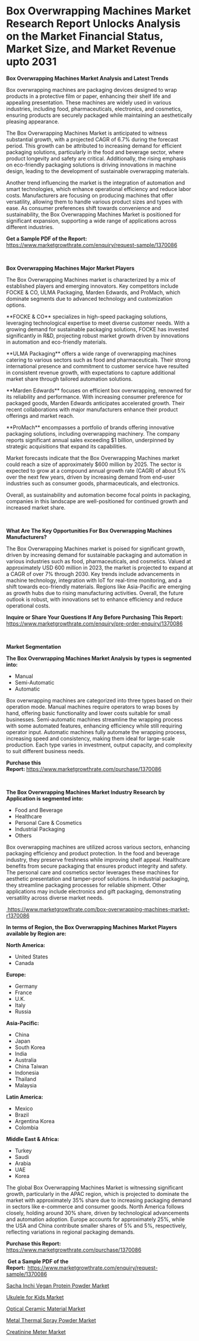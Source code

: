 <p><h1>Box Overwrapping Machines Market Research Report Unlocks Analysis on the Market Financial Status, Market Size, and Market Revenue upto 2031</h1></p><p><strong>Box Overwrapping Machines Market Analysis and Latest Trends</strong></p>
<p><p>Box overwrapping machines are packaging devices designed to wrap products in a protective film or paper, enhancing their shelf life and appealing presentation. These machines are widely used in various industries, including food, pharmaceuticals, electronics, and cosmetics, ensuring products are securely packaged while maintaining an aesthetically pleasing appearance.</p><p>The Box Overwrapping Machines Market is anticipated to witness substantial growth, with a projected CAGR of 6.7% during the forecast period. This growth can be attributed to increasing demand for efficient packaging solutions, particularly in the food and beverage sector, where product longevity and safety are critical. Additionally, the rising emphasis on eco-friendly packaging solutions is driving innovations in machine design, leading to the development of sustainable overwrapping materials.</p><p>Another trend influencing the market is the integration of automation and smart technologies, which enhance operational efficiency and reduce labor costs. Manufacturers are focusing on producing machines that offer versatility, allowing them to handle various product sizes and types with ease. As consumer preferences shift towards convenience and sustainability, the Box Overwrapping Machines Market is positioned for significant expansion, supporting a wide range of applications across different industries.</p></p>
<p><strong>Get a Sample PDF of the Report:&nbsp;</strong> <a href="https://www.marketgrowthrate.com/enquiry/request-sample/1370086">https://www.marketgrowthrate.com/enquiry/request-sample/1370086</a></p>
<p>&nbsp;</p>
<p><strong>Box Overwrapping Machines Major Market Players</strong></p>
<p><p>The Box Overwrapping Machines market is characterized by a mix of established players and emerging innovators. Key competitors include FOCKE & CO, ULMA Packaging, Marden Edwards, and ProMach, which dominate segments due to advanced technology and customization options.</p><p>**FOCKE & CO** specializes in high-speed packaging solutions, leveraging technological expertise to meet diverse customer needs. With a growing demand for sustainable packaging solutions, FOCKE has invested significantly in R&D, projecting robust market growth driven by innovations in automation and eco-friendly materials.</p><p>**ULMA Packaging** offers a wide range of overwrapping machines catering to various sectors such as food and pharmaceuticals. Their strong international presence and commitment to customer service have resulted in consistent revenue growth, with expectations to capture additional market share through tailored automation solutions.</p><p>**Marden Edwards** focuses on efficient box overwrapping, renowned for its reliability and performance. With increasing consumer preference for packaged goods, Marden Edwards anticipates accelerated growth. Their recent collaborations with major manufacturers enhance their product offerings and market reach.</p><p>**ProMach** encompasses a portfolio of brands offering innovative packaging solutions, including overwrapping machinery. The company reports significant annual sales exceeding $1 billion, underpinned by strategic acquisitions that expand its capabilities.</p><p>Market forecasts indicate that the Box Overwrapping Machines market could reach a size of approximately $600 million by 2025. The sector is expected to grow at a compound annual growth rate (CAGR) of about 5% over the next few years, driven by increasing demand from end-user industries such as consumer goods, pharmaceuticals, and electronics.</p><p>Overall, as sustainability and automation become focal points in packaging, companies in this landscape are well-positioned for continued growth and increased market share.</p></p>
<p>&nbsp;</p>
<p><strong>What Are The Key Opportunities For Box Overwrapping Machines Manufacturers?</strong></p>
<p><p>The Box Overwrapping Machines market is poised for significant growth, driven by increasing demand for sustainable packaging and automation in various industries such as food, pharmaceuticals, and cosmetics. Valued at approximately USD 600 million in 2023, the market is projected to expand at a CAGR of over 7% through 2030. Key trends include advancements in machine technology, integration with IoT for real-time monitoring, and a shift towards eco-friendly materials. Regions like Asia-Pacific are emerging as growth hubs due to rising manufacturing activities. Overall, the future outlook is robust, with innovations set to enhance efficiency and reduce operational costs.</p></p>
<p><strong>Inquire or Share Your Questions If Any Before Purchasing This Report:</strong> <a href="https://www.marketgrowthrate.com/enquiry/pre-order-enquiry/1370086">https://www.marketgrowthrate.com/enquiry/pre-order-enquiry/1370086</a></p>
<p>&nbsp;</p>
<p><strong>Market Segmentation</strong></p>
<p><strong>The Box Overwrapping Machines Market Analysis by types is segmented into:</strong></p>
<p><ul><li>Manual</li><li>Semi-Automatic</li><li>Automatic</li></ul></p>
<p><p>Box overwrapping machines are categorized into three types based on their operation mode. Manual machines require operators to wrap boxes by hand, offering basic functionality and lower costs suitable for small businesses. Semi-automatic machines streamline the wrapping process with some automated features, enhancing efficiency while still requiring operator input. Automatic machines fully automate the wrapping process, increasing speed and consistency, making them ideal for large-scale production. Each type varies in investment, output capacity, and complexity to suit different business needs.</p></p>
<p><strong>Purchase this Report:&nbsp;</strong><a href="https://www.marketgrowthrate.com/purchase/1370086">https://www.marketgrowthrate.com/purchase/1370086</a></p>
<p>&nbsp;</p>
<p><strong>The Box Overwrapping Machines Market Industry Research by Application is segmented into:</strong></p>
<p><ul><li>Food and Beverage</li><li>Healthcare</li><li>Personal Care & Cosmetics</li><li>Industrial Packaging</li><li>Others</li></ul></p>
<p><p>Box overwrapping machines are utilized across various sectors, enhancing packaging efficiency and product protection. In the food and beverage industry, they preserve freshness while improving shelf appeal. Healthcare benefits from secure packaging that ensures product integrity and safety. The personal care and cosmetics sector leverages these machines for aesthetic presentation and tamper-proof solutions. In industrial packaging, they streamline packaging processes for reliable shipment. Other applications may include electronics and gift packaging, demonstrating versatility across diverse market needs.</p></p>
<p><a href="https://www.marketgrowthrate.com/box-overwrapping-machines-market-r1370086">&nbsp;https://www.marketgrowthrate.com/box-overwrapping-machines-market-r1370086</a></p>
<p><strong>In terms of Region, the Box Overwrapping Machines Market Players available by Region are:</strong></p>
<p>
    <p> <strong> North America: </strong>
        <ul>
            <li>United States</li>
            <li>Canada</li>
        </ul>
        </p> 
    <p> <strong> Europe: </strong>
        <ul>
            <li>Germany</li>
            <li>France</li>
            <li>U.K.</li>
            <li>Italy</li>
            <li>Russia</li>
        </ul>
        </p> 
    <p> <strong> Asia-Pacific: </strong>
        <ul>
            <li>China</li>
            <li>Japan</li>
            <li>South Korea</li>
            <li>India</li>
            <li>Australia</li>
            <li>China Taiwan</li>
            <li>Indonesia</li>
            <li>Thailand</li>
            <li>Malaysia</li>
        </ul>
        </p> 
    <p> <strong> Latin America: </strong>
        <ul>
            <li>Mexico</li>
            <li>Brazil</li>
            <li>Argentina Korea</li>
            <li>Colombia</li>
        </ul>
        </p> 
    <p> <strong> Middle East & Africa: </strong>
        <ul>
            <li>Turkey</li>
            <li>Saudi</li>
            <li>Arabia</li>
            <li>UAE</li>
            <li>Korea</li>
        </ul>
    </p>
    </p>
<p><p>The global Box Overwrapping Machines Market is witnessing significant growth, particularly in the APAC region, which is projected to dominate the market with approximately 35% share due to increasing packaging demand in sectors like e-commerce and consumer goods. North America follows closely, holding around 30% share, driven by technological advancements and automation adoption. Europe accounts for approximately 25%, while the USA and China contribute smaller shares of 5% and 5%, respectively, reflecting variations in regional packaging demands.</p></p>
<p><strong>Purchase this Report: </strong><a href="https://www.marketgrowthrate.com/purchase/1370086">https://www.marketgrowthrate.com/purchase/1370086</a></p>
<p>&nbsp;<strong>Get a Sample PDF of the Report:&nbsp;&nbsp;</strong><a href="https://www.marketgrowthrate.com/enquiry/request-sample/1370086">https://www.marketgrowthrate.com/enquiry/request-sample/1370086</a></p>
<p><strong></strong></p>
<p><p><a href="https://medium.com/@roula.ayoub-saad/how-regional-and-global-trends-are-shaping-the-sacha-inchi-vegan-protein-powder-market-for-the-year-abf3d513eb5a">Sacha Inchi Vegan Protein Powder Market</a></p><p><a href="https://medium.com/@roula.ayoub-saad/ukulele-for-kids-market-share-and-new-trends-analysis-by-its-type-application-end-use-and-1cac065d34b7">Ukulele for Kids Market</a></p><p><a href="https://issuu.com/reportprime-2/docs/optical-ceramic-material-market-siz_c852287939f8ee">Optical Ceramic Material Market</a></p><p><a href="https://issuu.com/reportprime-2/docs/metal-thermal-spray-powder-market-s_d5651fead42529">Metal Thermal Spray Powder Market</a></p><p><a href="https://www.linkedin.com/pulse/global-creatinine-meter-market-opportunities-forecast-period-from-gvl6c">Creatinine Meter Market</a></p></p>